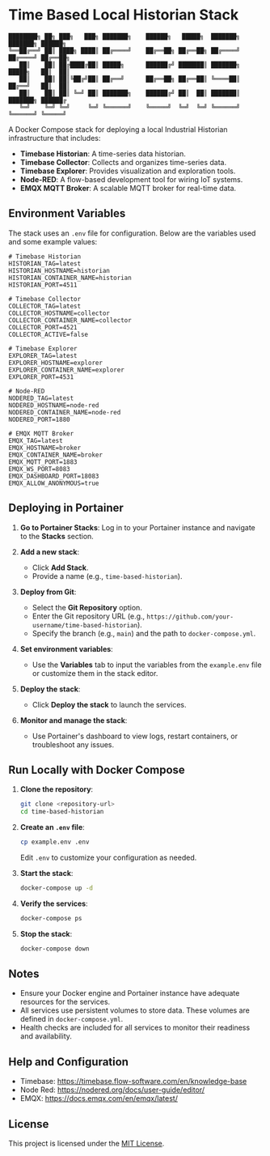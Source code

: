 
# Time Based Local Historian Stack

```plaintext
████████╗ ██╗ ███╗   ███╗ ███████╗    ██████╗   █████╗  ███████╗ ███████╗ ██████╗ 
╚══██╔══╝ ██║ ████╗ ████║ ██╔════╝    ██╔══██╗ ██╔══██╗ ██╔════╝ ██╔════╝ ██╔══██╗
   ██║    ██║ ██╔████╔██║ █████╗      ██████╔╝ ███████║ ███████╗ █████╗   ██║  ██║
   ██║    ██║ ██║╚██╔╝██║ ██╔══╝      ██╔══██╗ ██╔══██║ ╚════██║ ██╔══╝   ██║  ██║
   ██║    ██║ ██║ ╚═╝ ██║ ███████╗    ██████╔╝ ██║  ██║ ███████║ ███████╗ ██████╔
   ╚═╝    ╚═╝ ╚═╝     ╚═╝ ╚══════╝    ╚═════╝  ╚═╝  ╚═╝ ╚══════╝ ╚══════╝ ╚═════╝ 
```

A Docker Compose stack for deploying a local Industrial Historian infrastructure that includes:

- **Timebase Historian**: A time-series data historian.
- **Timebase Collector**: Collects and organizes time-series data.
- **Timebase Explorer**: Provides visualization and exploration tools.
- **Node-RED**: A flow-based development tool for wiring IoT systems.
- **EMQX MQTT Broker**: A scalable MQTT broker for real-time data.

## Environment Variables

The stack uses an `.env` file for configuration. Below are the variables used and some example values:

```plaintext
# Timebase Historian
HISTORIAN_TAG=latest
HISTORIAN_HOSTNAME=historian
HISTORIAN_CONTAINER_NAME=historian
HISTORIAN_PORT=4511
```

```plaintext
# Timebase Collector
COLLECTOR_TAG=latest
COLLECTOR_HOSTNAME=collector
COLLECTOR_CONTAINER_NAME=collector
COLLECTOR_PORT=4521
COLLECTOR_ACTIVE=false
```

```plaintext
# Timebase Explorer
EXPLORER_TAG=latest
EXPLORER_HOSTNAME=explorer
EXPLORER_CONTAINER_NAME=explorer
EXPLORER_PORT=4531
```

```plaintext
# Node-RED
NODERED_TAG=latest
NODERED_HOSTNAME=node-red
NODERED_CONTAINER_NAME=node-red
NODERED_PORT=1880
```

```plaintext
# EMQX MQTT Broker
EMQX_TAG=latest
EMQX_HOSTNAME=broker
EMQX_CONTAINER_NAME=broker
EMQX_MQTT_PORT=1883
EMQX_WS_PORT=8083
EMQX_DASHBOARD_PORT=18083
EMQX_ALLOW_ANONYMOUS=true
```

## Deploying in Portainer

1. **Go to Portainer Stacks**:
   Log in to your Portainer instance and navigate to the **Stacks** section.

2. **Add a new stack**:
   - Click **Add Stack**.
   - Provide a name (e.g., `time-based-historian`).

3. **Deploy from Git**:
   - Select the **Git Repository** option.
   - Enter the Git repository URL (e.g., `https://github.com/your-username/time-based-historian`).
   - Specify the branch (e.g., `main`) and the path to `docker-compose.yml`.

4. **Set environment variables**:
   - Use the **Variables** tab to input the variables from the `example.env` file or customize them in the stack editor.

5. **Deploy the stack**:
   - Click **Deploy the stack** to launch the services.

6. **Monitor and manage the stack**:
   - Use Portainer's dashboard to view logs, restart containers, or troubleshoot any issues.

## Run Locally with Docker Compose

1. **Clone the repository**:

   ```bash
   git clone <repository-url>
   cd time-based-historian
   ```

2. **Create an `.env` file**:

   ```bash
   cp example.env .env
   ```

   Edit `.env` to customize your configuration as needed.

3. **Start the stack**:

   ```bash
   docker-compose up -d
   ```

4. **Verify the services**:

   ```bash
   docker-compose ps
   ```

5. **Stop the stack**:

   ```bash
   docker-compose down
   ```

## Notes

- Ensure your Docker engine and Portainer instance have adequate resources for the services.
- All services use persistent volumes to store data. These volumes are defined in `docker-compose.yml`.
- Health checks are included for all services to monitor their readiness and availability.

## Help and Configuration

- Timebase: <https://timebase.flow-software.com/en/knowledge-base>
- Node Red: <https://nodered.org/docs/user-guide/editor/>
- EMQX:     <https://docs.emqx.com/en/emqx/latest/>

## License

This project is licensed under the [MIT License](LICENSE).
